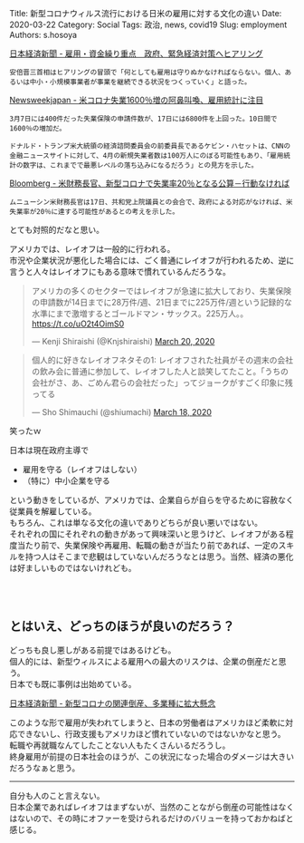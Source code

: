 Title: 新型コロナウィルス流行における日米の雇用に対する文化の違い
Date: 2020-03-22
Category: Social
Tags: 政治, news, covid19
Slug: employment
Authors: s.hosoya

[日本経済新聞 - 雇用・資金繰り重点　政府、緊急経済対策へヒアリング](https://www.nikkei.com/article/DGXMZO57043200Z10C20A3EA1000/)

`安倍晋三首相はヒアリングの冒頭で「何としても雇用は守りぬかなければならない。個人、あるいは中小・小規模事業者が事業を継続できる状況をつくっていく」と語った。`

[Newsweekjapan - 米コロナ失業1600％増の阿鼻叫喚、雇用統計に注目](https://www.newsweekjapan.jp/stories/world/2020/03/1600-4.php)

`
3月7日には400件だった失業保険の申請件数が、17日には6800件を上回った。10日間で1600％の増加だ。
`

`
ドナルド・トランプ米大統領の経済諮問委員会の前委員長であるケビン・ハセットは、CNNの金融ニュースサイトに対して、4月の新規失業者数は100万人にのぼる可能性もあり、「雇用統計の数字は、これまでで最悪レベルの落ち込みになるだろう」との見方を示した。
`

[Bloomberg - 米財務長官、新型コロナで失業率20％となる公算－行動なければ](https://www.bloomberg.co.jp/news/articles/2020-03-17/Q7D0SKT0G1L501)

`
ムニューシン米財務長官は17日、共和党上院議員との会合で、政府による対応がなければ、米失業率が20％に達する可能性があるとの考えを示した。
`

とても対照的だなと思い。  

アメリカでは、レイオフは一般的に行われる。  
市況や企業状況が悪化した場合には、ごく普通にレイオフが行われるため、逆に言うと人々はレイオフにもある意味で慣れているんだろうな。  

<blockquote class="twitter-tweet"><p lang="ja" dir="ltr">アメリカの多くのセクターではレイオフが急速に拡大しており、失業保険の申請数が14日までに28万件/週、21日までに225万件/週という記録的な水準にまで激増するとゴールドマン・サックス。225万人。。 <a href="https://t.co/uO2t4OimS0">https://t.co/uO2t4OimS0</a></p>&mdash; Kenji Shiraishi (@Knjshiraishi) <a href="https://twitter.com/Knjshiraishi/status/1240823819469611008?ref_src=twsrc%5Etfw">March 20, 2020</a></blockquote> <script async src="https://platform.twitter.com/widgets.js" charset="utf-8"></script>


<blockquote class="twitter-tweet"><p lang="ja" dir="ltr">個人的に好きなレイオフネタその1: レイオフされた社員がその週末の会社の飲み会に普通に参加して、レイオフした人と談笑してたこと。「うちの会社がさ、あ、ごめん君らの会社だった」ってジョークがすごく印象に残ってる</p>&mdash; Sho Shimauchi (@shiumachi) <a href="https://twitter.com/shiumachi/status/1240102491707944960?ref_src=twsrc%5Etfw">March 18, 2020</a></blockquote> <script async src="https://platform.twitter.com/widgets.js" charset="utf-8"></script>
笑ったｗ

日本は現在政府主導で

* 雇用を守る（レイオフはしない）
* （特に）中小企業を守る

という動きをしているが、アメリカでは、企業自らが自らを守るために容赦なく従業員を解雇している。  
もちろん、これは単なる文化の違いでありどちらが良い悪いではない。  
それぞれの国にそれぞれの動きがあって興味深いと思うけど、レイオフがある程度当たり前で、失業保険や再雇用、転職の動きが当たり前であれば、一定のスキルを持つ人はそこまで悲観はしていないんだろうなとは思う。当然、経済の悪化は好ましいものではないけれども。   

<br>
<br>

## とはいえ、どっちのほうが良いのだろう？

どっちも良し悪しがある前提ではあるけども。  
個人的には、新型ウィルスによる雇用への最大のリスクは、企業の倒産だと思う。  
日本でも既に事例は出始めている。  

[日本経済新聞 - 新型コロナの関連倒産、多業種に拡大懸念](https://www.nikkei.com/article/DGXMZO56827510W0A310C2X12000/)

このような形で雇用が失われてしまうと、日本の労働者はアメリカほど柔軟に対応できないし、行政支援もアメリカほど慣れていないのではないかなと思う。  
転職や再就職なんてしたことない人もたくさんいるだろうし。  
終身雇用が前提の日本社会のほうが、この状況になった場合のダメージは大きいだろうなぁと思う。  

---

自分も人のこと言えない。  
日本企業であればレイオフはまずないが、当然のことながら倒産の可能性はなくはないので、その時にオファーを受けられるだけのバリューを持っておかねばと感じる。  
